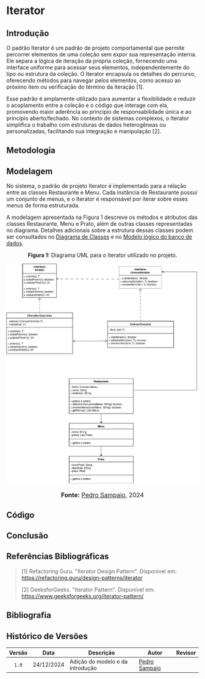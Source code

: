 # Iterator

## Introdução

O padrão Iterator é um padrão de projeto comportamental que permite percorrer elementos de uma coleção sem expor sua representação interna. Ele separa a lógica de iteração da própria coleção, fornecendo uma interface uniforme para acessar seus elementos, independentemente do tipo ou estrutura da coleção. O Iterator encapsula os detalhes do percurso, oferecendo métodos para navegar pelos elementos, como acesso ao próximo item ou verificação do término da iteração [1].

Esse padrão é amplamente utilizado para aumentar a flexibilidade e reduzir o acoplamento entre a coleção e o código que interage com ela, promovendo maior aderência ao princípio de responsabilidade única e ao princípio aberto/fechado. No contexto de sistemas complexos, o Iterator simplifica o trabalho com estruturas de dados heterogêneas ou personalizadas, facilitando sua integração e manipulação [2].

## Metodologia

## Modelagem

No sistema, o padrão de projeto Iterator é implementado para a relação entre as classes Restaurante e Menu. Cada instância de Restaurante possui um conjunto de menus, e o Iterator é responsável por iterar sobre esses menus de forma estruturada.

A modelagem apresentada na Figura 1 descreve os métodos e atributos das classes Restaurante, Menu e Prato, além de outras classes representadas no diagrama. Detalhes adicionais sobre a estrutura dessas classes podem ser consultados  no [Diagrama de Classes](https://unbarqdsw2024-2.github.io/2024.2_G10_Recomendacao_Entrega_03/#/refatoracoes/diagrama-de-classes) e no [Modelo lógico do banco de dados](https://unbarqdsw2024-2.github.io/2024.2_G10_Recomendacao_Entrega_03/#/refatoracoes/modelo-logico).

<center>
<p style="text-align: center"><b>Figura 1:</b> Diagrama UML para o Iterator utilizado no projeto.</p>
<div align="center">
  <img src="https://raw.githubusercontent.com/UnBArqDsw2024-2/2024.2_G10_Recomendacao_Entrega_03/refs/heads/main/docs/imagens/diagrama_iterator.png" alt="Diagrama de classes do Iterator" >
</div>
<font size="3"><p style="text-align: center"><b>Fonte:</b> <a href="https://github.com/PedroSampaioDias">Pedro Sampaio</a>, 2024</p></font>
</center>

## Código

## Conclusão

## Referências Bibliográficas

> [1] Refactoring Guru. "Iterator Design Pattern". Disponível em: https://refactoring.guru/design-patterns/iterator
>
> [2] GeeksforGeeks. "Iterator Pattern". Disponível em: https://www.geeksforgeeks.org/iterator-pattern/

## Bibliografia

## Histórico de Versões

| Versão | Data | Descrição | Autor | Revisor |
| :----: | ---- | --------- | ----- | ------- |
| `1.0`  |24/12/2024| Adição do modelo e da introdução | [Pedro Sampaio](https://github.com/PedroSampaioDias) | |